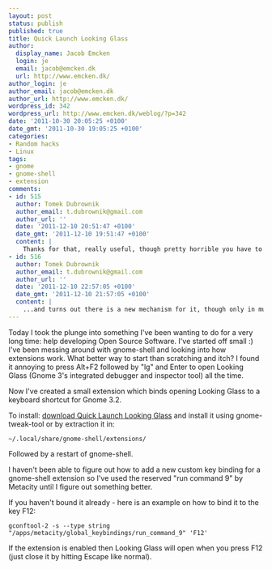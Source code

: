 ```yaml
---
layout: post
status: publish
published: true
title: Quick Launch Looking Glass
author:
  display_name: Jacob Emcken
  login: je
  email: jacob@emcken.dk
  url: http://www.emcken.dk/
author_login: je
author_email: jacob@emcken.dk
author_url: http://www.emcken.dk/
wordpress_id: 342
wordpress_url: http://www.emcken.dk/weblog/?p=342
date: '2011-10-30 20:05:25 +0100'
date_gmt: '2011-10-30 19:05:25 +0100'
categories:
- Random hacks
- Linux
tags:
- gnome
- gnome-shell
- extension
comments:
- id: 515
  author: Tomek Dubrownik
  author_email: t.dubrownik@gmail.com
  author_url: ''
  date: '2011-12-10 20:51:47 +0100'
  date_gmt: '2011-12-10 19:51:47 +0100'
  content: |
    Thanks for that, really useful, though pretty horrible you have to work around gnome-shell like that. Can't figure out anything else that works though:)
- id: 516
  author: Tomek Dubrownik
  author_email: t.dubrownik@gmail.com
  author_url: ''
  date: '2011-12-10 22:57:05 +0100'
  date_gmt: '2011-12-10 21:57:05 +0100'
  content: |
    ...and turns out there is a new mechanism for it, though only in mutter 3.3.2+. For more info check out http://blogs.gnome.org/fmuellner/2011/11/22/gnome-shell-gsettings-and-keybindings/ and google meta<em>display</em>add_keybinding
---
```

Today I took the plunge into something I've been wanting to do for a very long time: help developing Open Source Software. I've started off small :) I've been messing around with gnome-shell and looking into how extensions work. What better way to start than scratching and itch? I found it annoying to press Alt+F2 followed by "lg" and Enter to open Looking Glass (Gnome 3's integrated debugger and inspector tool) all the time.

Now I've created a small extension which binds opening Looking Glass to a keyboard shortcut for Gnome 3.2.

To install: [download Quick Launch Looking Glass][1] and install it using gnome-tweak-tool or by extraction it in:

    ~/.local/share/gnome-shell/extensions/

Followed by a restart of gnome-shell.

I haven't been able to figure out how to add a new custom key binding for a gnome-shell extension so I've used the reserved "run command 9" by Metacity until I figure out something better.

If you haven't bound it already - here is an example on how to bind it to the key F12:

    gconftool-2 -s --type string "/apps/metacity/global_keybindings/run_command_9" 'F12'

If the extension is enabled then Looking Glass will open when you press F12 (just close it by hitting Escape like normal).

[1]: http://www.emcken.dk/quick-launch-looking-glass@gnome.emcken.dk.zip

